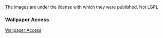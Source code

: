 The images are under the license with which they were published. Not LGPL

### Wallpaper Access
[Wallpaper Access](https://wallpaperaccess.com/faq#personaluse)